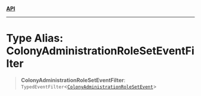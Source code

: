 [**API**](../../../README.md)

***

# Type Alias: ColonyAdministrationRoleSetEventFilter

> **ColonyAdministrationRoleSetEventFilter**: `TypedEventFilter`\<[`ColonyAdministrationRoleSetEvent`](ColonyAdministrationRoleSetEvent.md)\>
